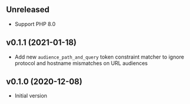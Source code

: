 ## Unreleased

* Support PHP 8.0

## v0.1.1 (2021-01-18)

* Add new `audience_path_and_query` token constraint matcher to ignore protocol and hostname mismatches on URL audiences

## v0.1.0 (2020-12-08)

* Initial version
